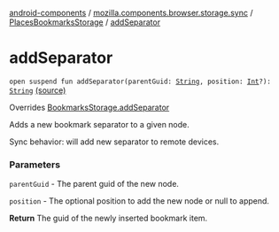 [android-components](../../index.md) / [mozilla.components.browser.storage.sync](../index.md) / [PlacesBookmarksStorage](index.md) / [addSeparator](./add-separator.md)

# addSeparator

`open suspend fun addSeparator(parentGuid: `[`String`](https://kotlinlang.org/api/latest/jvm/stdlib/kotlin/-string/index.html)`, position: `[`Int`](https://kotlinlang.org/api/latest/jvm/stdlib/kotlin/-int/index.html)`?): `[`String`](https://kotlinlang.org/api/latest/jvm/stdlib/kotlin/-string/index.html) [(source)](https://github.com/mozilla-mobile/android-components/blob/master/components/browser/storage-sync/src/main/java/mozilla/components/browser/storage/sync/PlacesBookmarksStorage.kt#L127)

Overrides [BookmarksStorage.addSeparator](../../mozilla.components.concept.storage/-bookmarks-storage/add-separator.md)

Adds a new bookmark separator to a given node.

Sync behavior: will add new separator to remote devices.

### Parameters

`parentGuid` - The parent guid of the new node.

`position` - The optional position to add the new node or null to append.

**Return**
The guid of the newly inserted bookmark item.

